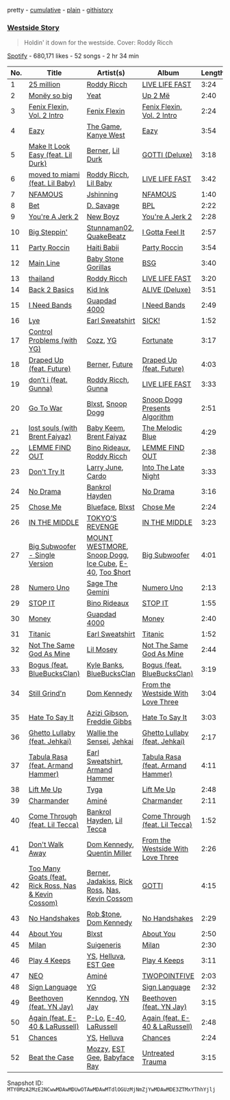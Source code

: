 pretty - [cumulative](/playlists/cumulative/37i9dQZF1DWSvKsRPPnv5o.md) - [plain](/playlists/plain/37i9dQZF1DWSvKsRPPnv5o) - [githistory](https://github.githistory.xyz/mackorone/spotify-playlist-archive/blob/main/playlists/plain/37i9dQZF1DWSvKsRPPnv5o)

### [Westside Story](https://open.spotify.com/playlist/37i9dQZF1DWSvKsRPPnv5o)

> Holdin' it down for the westside\. Cover: Roddy Ricch

[Spotify](https://open.spotify.com/user/spotify) - 680,171 likes - 52 songs - 2 hr 34 min

| No. | Title | Artist(s) | Album | Length |
|---|---|---|---|---|
| 1 | [25 million](https://open.spotify.com/track/2lUDBd7JrgAMltcp6dcd7D) | [Roddy Ricch](https://open.spotify.com/artist/757aE44tKEUQEqRuT6GnEB) | [LIVE LIFE FAST](https://open.spotify.com/album/1eVrpJbHRLBbioB9sb5b94) | 3:24 |
| 2 | [Monëy so big](https://open.spotify.com/track/7BbaIYAdi3pg4MGl6PHwPv) | [Yeat](https://open.spotify.com/artist/3qiHUAX7zY4Qnjx8TNUzVx) | [Up 2 Më](https://open.spotify.com/album/1x55Z0fYARLdeJVjG2UESs) | 2:40 |
| 3 | [Fenix Flexin, Vol\. 2 Intro](https://open.spotify.com/track/0hauidEyQSGetmK5eVfKQQ) | [Fenix Flexin](https://open.spotify.com/artist/63GIj2yhFvX1Bzphb9JgVb) | [Fenix Flexin, Vol\. 2 Intro](https://open.spotify.com/album/7s2SykVkoLSomIfdvbn9tC) | 2:24 |
| 4 | [Eazy](https://open.spotify.com/track/6Ab81Bs9fcOwaTYuBsUUpI) | [The Game](https://open.spotify.com/artist/0NbfKEOTQCcwd6o7wSDOHI), [Kanye West](https://open.spotify.com/artist/5K4W6rqBFWDnAN6FQUkS6x) | [Eazy](https://open.spotify.com/album/26LYxs49CqC9WUZWiEK3jT) | 3:54 |
| 5 | [Make It Look Easy \(feat\. Lil Durk\)](https://open.spotify.com/track/5ajUHjr4TkrK0pav0MrDXP) | [Berner](https://open.spotify.com/artist/2lrtGWxNXWjd0JzDLKXubI), [Lil Durk](https://open.spotify.com/artist/3hcs9uc56yIGFCSy9leWe7) | [GOTTI \(Deluxe\)](https://open.spotify.com/album/0M0Wgv4lSkjpdRapzg76BC) | 3:18 |
| 6 | [moved to miami \(feat\. Lil Baby\)](https://open.spotify.com/track/3rjwafyisDpLdoJ4RecHp6) | [Roddy Ricch](https://open.spotify.com/artist/757aE44tKEUQEqRuT6GnEB), [Lil Baby](https://open.spotify.com/artist/5f7VJjfbwm532GiveGC0ZK) | [LIVE LIFE FAST](https://open.spotify.com/album/1eVrpJbHRLBbioB9sb5b94) | 3:42 |
| 7 | [NFAMOUS](https://open.spotify.com/track/6muxzIVzK5Jt3BVRM6G5Q2) | [Jshinning](https://open.spotify.com/artist/6y07NONhX5HTcdl1G5UZH3) | [NFAMOUS](https://open.spotify.com/album/6TuGrucPPipCfivuSDgyos) | 1:40 |
| 8 | [Bet](https://open.spotify.com/track/504JCx3dJov6Fi5083r4Hb) | [D\. Savage](https://open.spotify.com/artist/6FqXAd1hQl7vVdIQ3hhtgc) | [BPL](https://open.spotify.com/album/5gHs4xLkr2g66PRNsvSh83) | 2:22 |
| 9 | [You're A Jerk 2](https://open.spotify.com/track/5aXplC3gYU14i6HW5Fpaer) | [New Boyz](https://open.spotify.com/artist/1ZKqrja0WvbSssYNFO3lzs) | [You're A Jerk 2](https://open.spotify.com/album/4LbJu3jDgQvb6C3zPP7r2T) | 2:28 |
| 10 | [Big Steppin'](https://open.spotify.com/track/3mEvoHooPhGoCEPllsAHbH) | [Stunnaman02](https://open.spotify.com/artist/6GqksGv39gHrhEbbI0Mavw), [QuakeBeatz](https://open.spotify.com/artist/30HKqvpaWBTGoxIO8hFMt1) | [I Gotta Feel It](https://open.spotify.com/album/40zL3nX0xp8rMtNEwdDKf7) | 2:57 |
| 11 | [Party Roccin](https://open.spotify.com/track/3CHvCHtu3dIFVns6yK2Jl7) | [Haiti Babii](https://open.spotify.com/artist/6NQgMwGc3jvdwGZKUbhhHi) | [Party Roccin](https://open.spotify.com/album/0fjOjmZkqlmU5vppIb9OYa) | 3:54 |
| 12 | [Main Line](https://open.spotify.com/track/28tm5peRtid0jX6eYqGstU) | [Baby Stone Gorillas](https://open.spotify.com/artist/0jAP1TzUaPmRmcB5j1FMs3) | [BSG](https://open.spotify.com/album/0TI6jFxQXiuspIZuoB6dF3) | 3:40 |
| 13 | [thailand](https://open.spotify.com/track/0qHPxjC83zQYcxe39xSShx) | [Roddy Ricch](https://open.spotify.com/artist/757aE44tKEUQEqRuT6GnEB) | [LIVE LIFE FAST](https://open.spotify.com/album/1eVrpJbHRLBbioB9sb5b94) | 3:20 |
| 14 | [Back 2 Basics](https://open.spotify.com/track/2a8W8GMf5AuMaAYpSB8f65) | [Kid Ink](https://open.spotify.com/artist/6KZDXtSj0SzGOV705nNeh3) | [ALIVE \(Deluxe\)](https://open.spotify.com/album/1ThGGXmoSFxHIQLhE4vy7M) | 3:51 |
| 15 | [I Need Bands](https://open.spotify.com/track/4mU3dpFlrTUqp94wrQodYk) | [Guapdad 4000](https://open.spotify.com/artist/0NcPKaSNIHAM2RfioH9vMT) | [I Need Bands](https://open.spotify.com/album/4Cu7Dpsdv8JUgiegEQ9Bg7) | 2:49 |
| 16 | [Lye](https://open.spotify.com/track/0uSVWoWfql3wPIMlJqBbOS) | [Earl Sweatshirt](https://open.spotify.com/artist/3A5tHz1SfngyOZM2gItYKu) | [SICK!](https://open.spotify.com/album/51heTwkSfb4Z5dRIgwU2bd) | 1:52 |
| 17 | [Control Problems \(with YG\)](https://open.spotify.com/track/6UorQ3toyCFLVDcExIkCYT) | [Cozz](https://open.spotify.com/artist/5oFkj1qSlyBUmV5d6Edgtq), [YG](https://open.spotify.com/artist/0A0FS04o6zMoto8OKPsDwY) | [Fortunate](https://open.spotify.com/album/0ers0MVtoezFlwTeUYSgfu) | 3:17 |
| 18 | [Draped Up \(feat\. Future\)](https://open.spotify.com/track/72jQ6aDHhHrQ2lXs3vRdde) | [Berner](https://open.spotify.com/artist/2lrtGWxNXWjd0JzDLKXubI), [Future](https://open.spotify.com/artist/1RyvyyTE3xzB2ZywiAwp0i) | [Draped Up \(feat\. Future\)](https://open.spotify.com/album/6Xyk6KAjVUd6lp3uhr0Enb) | 4:03 |
| 19 | [don’t i \(feat\. Gunna\)](https://open.spotify.com/track/4t2HbYiaqvoPsbSrOB0LqS) | [Roddy Ricch](https://open.spotify.com/artist/757aE44tKEUQEqRuT6GnEB), [Gunna](https://open.spotify.com/artist/2hlmm7s2ICUX0LVIhVFlZQ) | [LIVE LIFE FAST](https://open.spotify.com/album/1eVrpJbHRLBbioB9sb5b94) | 3:33 |
| 20 | [Go To War](https://open.spotify.com/track/5iidIZADOqvVmH8MgpPipq) | [Blxst](https://open.spotify.com/artist/4qXC0i02bSFstECuXP2ZpL), [Snoop Dogg](https://open.spotify.com/artist/7hJcb9fa4alzcOq3EaNPoG) | [Snoop Dogg Presents Algorithm](https://open.spotify.com/album/61qj9MgqlVi0xzi55mHZiX) | 2:51 |
| 21 | [lost souls \(with Brent Faiyaz\)](https://open.spotify.com/track/02rdXe0KhMe8p6ZHzYtuw0) | [Baby Keem](https://open.spotify.com/artist/5SXuuuRpukkTvsLuUknva1), [Brent Faiyaz](https://open.spotify.com/artist/3tlXnStJ1fFhdScmQeLpuG) | [The Melodic Blue](https://open.spotify.com/album/7n23fjZTviIUnHyvZGQjni) | 4:29 |
| 22 | [LEMME FIND OUT](https://open.spotify.com/track/2aMi7wkUtVZ7QTm6paGgox) | [Bino Rideaux](https://open.spotify.com/artist/3pcerTbRFAPvWWtAfySFWB), [Roddy Ricch](https://open.spotify.com/artist/757aE44tKEUQEqRuT6GnEB) | [LEMME FIND OUT](https://open.spotify.com/album/5BreDfoKKD7DBSzzQ6tAAi) | 2:38 |
| 23 | [Don't Try It](https://open.spotify.com/track/4SeNQ0YufFis838NXImgq3) | [Larry June](https://open.spotify.com/artist/1grN0519h2zYqpRtYbDZAl), [Cardo](https://open.spotify.com/artist/73VD4oKkK1toOdTYILLPQx) | [Into The Late Night](https://open.spotify.com/album/5k3e7zBpog1RBBZKJiWSb6) | 3:33 |
| 24 | [No Drama](https://open.spotify.com/track/1YmyHCxLKjLBBNQU51yQOh) | [Bankrol Hayden](https://open.spotify.com/artist/0Yr4BBpK2dkCp2UsrJ9LZN) | [No Drama](https://open.spotify.com/album/6ViANKeydeABO0cqB0SB3Z) | 3:16 |
| 25 | [Chose Me](https://open.spotify.com/track/2TXPpyvAghVDKSBeyEuUEH) | [Blueface](https://open.spotify.com/artist/3Fl1V19tmjt57oBdxXKAjJ), [Blxst](https://open.spotify.com/artist/4qXC0i02bSFstECuXP2ZpL) | [Chose Me](https://open.spotify.com/album/2r3YZtNY5S5eiHHCwquxuo) | 2:24 |
| 26 | [IN THE MIDDLE](https://open.spotify.com/track/00I2ZzY3LBCOfWvyqgPsJb) | [TOKYO’S REVENGE](https://open.spotify.com/artist/5TbLOwv8BNnik3f03NZJlt) | [IN THE MIDDLE](https://open.spotify.com/album/6NcGjXe9oZn7WReMlwLQcD) | 3:23 |
| 27 | [Big Subwoofer \- Single Version](https://open.spotify.com/track/3U84GeKG4tUHhimhie1aDK) | [MOUNT WESTMORE](https://open.spotify.com/artist/3DELNHPLdJgXkDHOTt3ok8), [Snoop Dogg](https://open.spotify.com/artist/7hJcb9fa4alzcOq3EaNPoG), [Ice Cube](https://open.spotify.com/artist/3Mcii5XWf6E0lrY3Uky4cA), [E\-40](https://open.spotify.com/artist/3crnzLy8R4lVwaigKEOz7V), [Too $hort](https://open.spotify.com/artist/4sb7rZNN93BSS6Gqgepo4v) | [Big Subwoofer](https://open.spotify.com/album/6od3UwzxgXBPWarUlwkPix) | 4:01 |
| 28 | [Numero Uno](https://open.spotify.com/track/2gw18LNTvCUs0ZTe9o5qA4) | [Sage The Gemini](https://open.spotify.com/artist/6d47Z08T4snK50HgTEHo5Z) | [Numero Uno](https://open.spotify.com/album/0J6j1u17JUkTGFqi9ccTiM) | 2:13 |
| 29 | [STOP IT](https://open.spotify.com/track/3loQ69RjHEsOB2ADrusRwy) | [Bino Rideaux](https://open.spotify.com/artist/3pcerTbRFAPvWWtAfySFWB) | [STOP IT](https://open.spotify.com/album/3h853f1lbotNRiJUTxwOJg) | 1:55 |
| 30 | [Money](https://open.spotify.com/track/2c0lpkLWgSBzBbGOPXY9gk) | [Guapdad 4000](https://open.spotify.com/artist/0NcPKaSNIHAM2RfioH9vMT) | [Money](https://open.spotify.com/album/1MKtfOtZkLq6oIL6IG569c) | 2:40 |
| 31 | [Titanic](https://open.spotify.com/track/6SLsVEicNrL81TCoUh2yhy) | [Earl Sweatshirt](https://open.spotify.com/artist/3A5tHz1SfngyOZM2gItYKu) | [Titanic](https://open.spotify.com/album/5lerjk0bthUa3F5g2K3GrU) | 1:52 |
| 32 | [Not The Same God As Mine](https://open.spotify.com/track/40UUA98SbhyPmhJJm3KgYs) | [Lil Mosey](https://open.spotify.com/artist/5zctI4wO9XSKS8XwcnqEHk) | [Not The Same God As Mine](https://open.spotify.com/album/6FOe6OxItoBp8M9uQKO6ke) | 2:44 |
| 33 | [Bogus \(feat\. BlueBucksClan\)](https://open.spotify.com/track/1YF9HlEpL0cXLIewgQHdZt) | [Kyle Banks](https://open.spotify.com/artist/7fCkVWEYTo1f7hLsAyVaWE), [BlueBucksClan](https://open.spotify.com/artist/1l61CX1j6go8arTjPH9wy0) | [Bogus \(feat\. BlueBucksClan\)](https://open.spotify.com/album/6WwSmNmwiq8f1VKEor6hUz) | 3:19 |
| 34 | [Still Grind'n](https://open.spotify.com/track/7BJTpAu00SVaYVkcXq4oFa) | [Dom Kennedy](https://open.spotify.com/artist/3s8alQfNnY0roAHaJh7Xxt) | [From the Westside With Love Three](https://open.spotify.com/album/32N4rOq6seLb4TLkb4dfuL) | 3:04 |
| 35 | [Hate To Say It](https://open.spotify.com/track/0JovAYpOGoftOSuQv3TRwO) | [Azizi Gibson](https://open.spotify.com/artist/2NjfafEappzvGGGDdMRJMP), [Freddie Gibbs](https://open.spotify.com/artist/0Y4inQK6OespitzD6ijMwb) | [Hate To Say It](https://open.spotify.com/album/2MEAyPn9t8zILlTX4gIsY4) | 3:03 |
| 36 | [Ghetto Lullaby \(feat\. Jehkai\)](https://open.spotify.com/track/4RyowPzokoDdLCxk56PfBG) | [Wallie the Sensei](https://open.spotify.com/artist/6cUpFVxDYWed9WxtC4QgC5), [Jehkai](https://open.spotify.com/artist/0EqsIz6jZtqiwz76zMMDH6) | [Ghetto Lullaby \(feat\. Jehkai\)](https://open.spotify.com/album/2igr9F4M6J6hbfOSVuWop1) | 2:17 |
| 37 | [Tabula Rasa \(feat\. Armand Hammer\)](https://open.spotify.com/track/3xSEiVqKlhhoblSxbfCtUR) | [Earl Sweatshirt](https://open.spotify.com/artist/3A5tHz1SfngyOZM2gItYKu), [Armand Hammer](https://open.spotify.com/artist/3SCI7sXHUZIeDKMWC5NT9C) | [Tabula Rasa \(feat\. Armand Hammer\)](https://open.spotify.com/album/4UvC1cEP1VmZeFMvbCtHkw) | 4:11 |
| 38 | [Lift Me Up](https://open.spotify.com/track/7bH9S0IHoM5kznWf1432zZ) | [Tyga](https://open.spotify.com/artist/5LHRHt1k9lMyONurDHEdrp) | [Lift Me Up](https://open.spotify.com/album/213G7PRCQ5lTQEBMx7qqbW) | 2:48 |
| 39 | [Charmander](https://open.spotify.com/track/4NP3gHruXgIo4YSJSNDRBz) | [Aminé](https://open.spotify.com/artist/3Gm5F95VdRxW3mqCn8RPBJ) | [Charmander](https://open.spotify.com/album/5Cy8xrlkPh9lR5XolUM0QE) | 2:11 |
| 40 | [Come Through \(feat\. Lil Tecca\)](https://open.spotify.com/track/3RoCi49XvcidDK7OqGw7fb) | [Bankrol Hayden](https://open.spotify.com/artist/0Yr4BBpK2dkCp2UsrJ9LZN), [Lil Tecca](https://open.spotify.com/artist/4Ga1P7PMIsmqEZqhYZQgDo) | [Come Through \(feat\. Lil Tecca\)](https://open.spotify.com/album/1MmvvWW9bxBU68A6eciF2B) | 1:52 |
| 41 | [Don't Walk Away](https://open.spotify.com/track/72hQfSeaOHttqYdaCmUC7Z) | [Dom Kennedy](https://open.spotify.com/artist/3s8alQfNnY0roAHaJh7Xxt), [Quentin Miller](https://open.spotify.com/artist/6po19E0R9xffrgzrg84TC9) | [From the Westside With Love Three](https://open.spotify.com/album/32N4rOq6seLb4TLkb4dfuL) | 2:26 |
| 42 | [Too Many Goats \(feat\. Rick Ross, Nas & Kevin Cossom\)](https://open.spotify.com/track/6swN1b1cTmneA1HKcn1NR9) | [Berner](https://open.spotify.com/artist/2lrtGWxNXWjd0JzDLKXubI), [Jadakiss](https://open.spotify.com/artist/5pnbUBPifNnlusY8kTBivi), [Rick Ross](https://open.spotify.com/artist/1sBkRIssrMs1AbVkOJbc7a), [Nas](https://open.spotify.com/artist/20qISvAhX20dpIbOOzGK3q), [Kevin Cossom](https://open.spotify.com/artist/0Ja9yL6PS5FBnGJimpx504) | [GOTTI](https://open.spotify.com/album/37y72XuNwuPyzfB9kk2uIc) | 4:15 |
| 43 | [No Handshakes](https://open.spotify.com/track/1EtytBckkZn0kykdiI09LB) | [Rob $tone](https://open.spotify.com/artist/2hWs22BmQkK4czFtDLnar2), [Dom Kennedy](https://open.spotify.com/artist/3s8alQfNnY0roAHaJh7Xxt) | [No Handshakes](https://open.spotify.com/album/4yOP0aYypvMXbRlfIweFQz) | 2:29 |
| 44 | [About You](https://open.spotify.com/track/0P9lyICk63dqZSqXV2HBP0) | [Blxst](https://open.spotify.com/artist/4qXC0i02bSFstECuXP2ZpL) | [About You](https://open.spotify.com/album/24i8TDxRtaHGSDiWjVyseC) | 2:50 |
| 45 | [Milan](https://open.spotify.com/track/5IxOlNnq8GDOH3iENer7uX) | [Suigeneris](https://open.spotify.com/artist/4Y9WLkcmY5hFef5bFV8gNf) | [Milan](https://open.spotify.com/album/57XdUQtynNRvVafh9HMfRV) | 2:30 |
| 46 | [Play 4 Keeps](https://open.spotify.com/track/0YIpHx7S2Y3Xg75aWdtsHf) | [YS](https://open.spotify.com/artist/40jihEUOTuy5WTQDUTsZCN), [Helluva](https://open.spotify.com/artist/0jN4FCNlkBCQBoSE6Eo5sK), [EST Gee](https://open.spotify.com/artist/4FlG0V0jhLO4qGpayFOphj) | [Play 4 Keeps](https://open.spotify.com/album/09dC738ZgpMnfYDzfKZ7mD) | 3:11 |
| 47 | [NEO](https://open.spotify.com/track/7onHzHeOVE3M9p0tNKQbXc) | [Aminé](https://open.spotify.com/artist/3Gm5F95VdRxW3mqCn8RPBJ) | [TWOPOINTFIVE](https://open.spotify.com/album/0KkHzH0uia9zwPbrCbS6NY) | 2:03 |
| 48 | [Sign Language](https://open.spotify.com/track/5CiYxsCieteb5iMjrHAkvV) | [YG](https://open.spotify.com/artist/0A0FS04o6zMoto8OKPsDwY) | [Sign Language](https://open.spotify.com/album/33ls0tmm8ljjk3cuF14QyL) | 2:32 |
| 49 | [Beethoven \(feat\. YN Jay\)](https://open.spotify.com/track/60DNcGqrNtk2JNuwlKLOH3) | [Kenndog](https://open.spotify.com/artist/2NLseG7xyv3fHY5U8AUntx), [YN Jay](https://open.spotify.com/artist/3gIWD9hK0VEhgsSrLu19PU) | [Beethoven \(feat\. YN Jay\)](https://open.spotify.com/album/1VYk22PNAMNyBKeZn4f30c) | 3:15 |
| 50 | [Again \(feat\. E\-40 & LaRussell\)](https://open.spotify.com/track/4Z596XVbpeZgJnnK9txkxf) | [P\-Lo](https://open.spotify.com/artist/2QLM9IFaHBtB16b8ZDaA3A), [E\-40](https://open.spotify.com/artist/3crnzLy8R4lVwaigKEOz7V), [LaRussell](https://open.spotify.com/artist/5PRPy7MZZhkM5CIVJvTAKM) | [Again \(feat\. E\-40 & LaRussell\)](https://open.spotify.com/album/5Bkh6aMGVFe3uF9cdBLLBm) | 2:48 |
| 51 | [Chances](https://open.spotify.com/track/66Hyl64xeJ95DLs9oZXkxo) | [YS](https://open.spotify.com/artist/40jihEUOTuy5WTQDUTsZCN), [Helluva](https://open.spotify.com/artist/0jN4FCNlkBCQBoSE6Eo5sK) | [Chances](https://open.spotify.com/album/1NmmiFzHqbt3pK2bkEkbqm) | 2:24 |
| 52 | [Beat the Case](https://open.spotify.com/track/1yiEqTWd4LSp9ZrthQ1xA7) | [Mozzy](https://open.spotify.com/artist/4AA474G2hRfrHyGrfyDseO), [EST Gee](https://open.spotify.com/artist/4FlG0V0jhLO4qGpayFOphj), [Babyface Ray](https://open.spotify.com/artist/3zZ88AwlTwfCJkowsFCvLA) | [Untreated Trauma](https://open.spotify.com/album/4opRnSX2yqAj0UE0GFM8ld) | 3:15 |

Snapshot ID: `MTY0MzA2MzE2NCwwMDAwMDUwOTAwMDAwMTdlOGUzMjNmZjYwMDAwMDE3ZTMxYThhYjlj`
